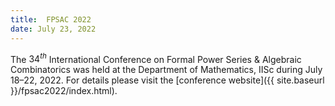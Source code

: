 ```yaml
---
title:  FPSAC 2022
date: July 23, 2022  
---
```


The $34^{th}$ International Conference on Formal Power Series & Algebraic Combinatorics was held at the Department of Mathematics, IISc during July 18–22, 2022. For details please visit the [conference website]({{ site.baseurl }}/fpsac2022/index.html).
